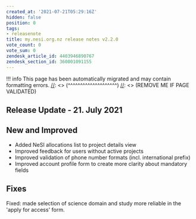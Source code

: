 ```yaml
---
created_at: '2021-07-21T05:29:16Z'
hidden: false
position: 0
tags:
- releasenote
title: my.nesi.org.nz release notes v2.2.0
vote_count: 0
vote_sum: 0
zendesk_article_id: 4403946890767
zendesk_section_id: 360001091155
---
```




[//]: <> (REMOVE ME IF PAGE VALIDATED)
[//]: <> (vvvvvvvvvvvvvvvvvvvv)
!!! info
    This page has been automatically migrated and may contain formatting errors.
[//]: <> (^^^^^^^^^^^^^^^^^^^^)
[//]: <> (REMOVE ME IF PAGE VALIDATED)

## Release Update - 21. July 2021

## New and Improved

-   Added NeSI allocations list to project details view
-   Improved feedback for users without active projects
-   Improved validation of phone number formats (incl. international
    prefix)
-   Improved account profile form to create more clarity about mandatory
    fields

## Fixes

Fixed: made selection of science domain and study more reliable in the
'apply for access' form.
